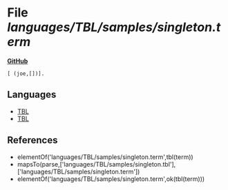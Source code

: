 # File _languages/TBL/samples/singleton.term_
**[GitHub](https://github.com/softlang/yas/blob/master/languages/TBL/samples/singleton.term)**
```
[ (joe,[])].
```

## Languages
* [TBL](../languages/TBL.md)
* [TBL](../languages/TBL.md)

## References
* elementOf('languages/TBL/samples/singleton.term',tbl(term))
* mapsTo(parse,['languages/TBL/samples/singleton.tbl'],['languages/TBL/samples/singleton.term'])
* elementOf('languages/TBL/samples/singleton.term',ok(tbl(term)))
